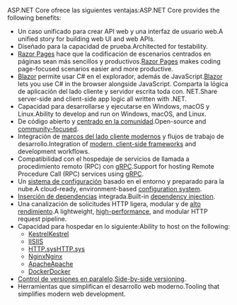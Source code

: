 <span data-ttu-id="dc812-101">ASP.NET Core ofrece las siguientes ventajas:</span><span class="sxs-lookup"><span data-stu-id="dc812-101">ASP.NET Core provides the following benefits:</span></span>

* <span data-ttu-id="dc812-102">Un caso unificado para crear API web y una interfaz de usuario web.</span><span class="sxs-lookup"><span data-stu-id="dc812-102">A unified story for building web UI and web APIs.</span></span>
* <span data-ttu-id="dc812-103">Diseñado para la capacidad de prueba.</span><span class="sxs-lookup"><span data-stu-id="dc812-103">Architected for testability.</span></span>
* <span data-ttu-id="dc812-104">[Razor Pages](xref:razor-pages/index) hace que la codificación de escenarios centrados en páginas sean más sencillos y productivos.</span><span class="sxs-lookup"><span data-stu-id="dc812-104">[Razor Pages](xref:razor-pages/index) makes coding page-focused scenarios easier and more productive.</span></span>
* <span data-ttu-id="dc812-105">[Blazor](xref:blazor/index) permite usar C# en el explorador, además de JavaScript.</span><span class="sxs-lookup"><span data-stu-id="dc812-105">[Blazor](xref:blazor/index) lets you use C# in the browser alongside JavaScript.</span></span> <span data-ttu-id="dc812-106">Comparta la lógica de aplicación del lado cliente y servidor escrita toda con. NET.</span><span class="sxs-lookup"><span data-stu-id="dc812-106">Share server-side and client-side app logic all written with .NET.</span></span>
* <span data-ttu-id="dc812-107">Capacidad para desarrollarse y ejecutarse en Windows, macOS y Linux.</span><span class="sxs-lookup"><span data-stu-id="dc812-107">Ability to develop and run on Windows, macOS, and Linux.</span></span>
* <span data-ttu-id="dc812-108">De código abierto y [centrado en la comunidad](https://live.asp.net/).</span><span class="sxs-lookup"><span data-stu-id="dc812-108">Open-source and [community-focused](https://live.asp.net/).</span></span>
* <span data-ttu-id="dc812-109">Integración de [marcos del lado cliente modernos](xref:blazor/index) y flujos de trabajo de desarrollo.</span><span class="sxs-lookup"><span data-stu-id="dc812-109">Integration of [modern, client-side frameworks](xref:blazor/index) and development workflows.</span></span>
* <span data-ttu-id="dc812-110">Compatibilidad con el hospedaje de servicios de llamada a procedimiento remoto (RPC) con [gRPC](xref:grpc/index).</span><span class="sxs-lookup"><span data-stu-id="dc812-110">Support for hosting Remote Procedure Call (RPC) services using [gRPC](xref:grpc/index).</span></span>
* <span data-ttu-id="dc812-111">Un [sistema de configuración](xref:fundamentals/configuration/index) basado en el entorno y preparado para la nube.</span><span class="sxs-lookup"><span data-stu-id="dc812-111">A cloud-ready, environment-based [configuration system](xref:fundamentals/configuration/index).</span></span>
* <span data-ttu-id="dc812-112">[Inserción de dependencias](xref:fundamentals/dependency-injection) integrada.</span><span class="sxs-lookup"><span data-stu-id="dc812-112">Built-in [dependency injection](xref:fundamentals/dependency-injection).</span></span>
* <span data-ttu-id="dc812-113">Una canalización de solicitudes HTTP ligera, modular y de [alto rendimiento](https://github.com/aspnet/benchmarks).</span><span class="sxs-lookup"><span data-stu-id="dc812-113">A lightweight, [high-performance](https://github.com/aspnet/benchmarks), and modular HTTP request pipeline.</span></span>
* <span data-ttu-id="dc812-114">Capacidad para hospedar en lo siguiente:</span><span class="sxs-lookup"><span data-stu-id="dc812-114">Ability to host on the following:</span></span>
  * [<span data-ttu-id="dc812-115">Kestrel</span><span class="sxs-lookup"><span data-stu-id="dc812-115">Kestrel</span></span>](xref:fundamentals/servers/kestrel)
  * [<span data-ttu-id="dc812-116">IIS</span><span class="sxs-lookup"><span data-stu-id="dc812-116">IIS</span></span>](xref:host-and-deploy/iis/index)
  * [<span data-ttu-id="dc812-117">HTTP.sys</span><span class="sxs-lookup"><span data-stu-id="dc812-117">HTTP.sys</span></span>](xref:fundamentals/servers/httpsys)
  * [<span data-ttu-id="dc812-118">Nginx</span><span class="sxs-lookup"><span data-stu-id="dc812-118">Nginx</span></span>](xref:host-and-deploy/linux-nginx)
  * [<span data-ttu-id="dc812-119">Apache</span><span class="sxs-lookup"><span data-stu-id="dc812-119">Apache</span></span>](xref:host-and-deploy/linux-apache)
  * [<span data-ttu-id="dc812-120">Docker</span><span class="sxs-lookup"><span data-stu-id="dc812-120">Docker</span></span>](xref:host-and-deploy/docker/index)
* <span data-ttu-id="dc812-121">[Control de versiones en paralelo](/dotnet/standard/choosing-core-framework-server#side-by-side-net-versions-per-application-level).</span><span class="sxs-lookup"><span data-stu-id="dc812-121">[Side-by-side versioning](/dotnet/standard/choosing-core-framework-server#side-by-side-net-versions-per-application-level).</span></span>
* <span data-ttu-id="dc812-122">Herramientas que simplifican el desarrollo web moderno.</span><span class="sxs-lookup"><span data-stu-id="dc812-122">Tooling that simplifies modern web development.</span></span>
